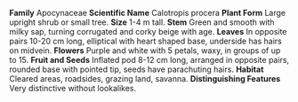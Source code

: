  **Family** Apocynaceae **Scientific Name** Calotropis procera **Plant Form** Large upright shrub or small tree. **Size** 1-4 m tall. **Stem** Green and smooth with milky sap, turning corrugated and corky beige with age. **Leaves** In opposite pairs 10-20 cm long, elliptical with heart shaped base, underside has hairs on midvein. **Flowers** Purple and white with 5 petals, waxy, in groups of up to 15. **Fruit and Seeds** Inflated pod 8-12 cm long, arranged in opposite pairs, rounded base with pointed tip, seeds have parachuting hairs. **Habitat** Cleared areas, roadsides, grazing land, savanna. **Distinguishing Features** Very distinctive without lookalikes.